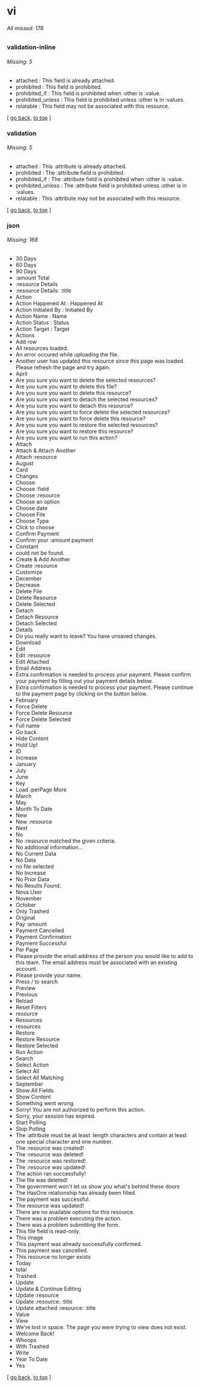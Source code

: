 # vi

###### All missed: 178


### validation-inline

###### Missing: 5

* attached : This field is already attached.
* prohibited : This field is prohibited.
* prohibited_if : This field is prohibited when :other is :value.
* prohibited_unless : This field is prohibited unless :other is in :values.
* relatable : This field may not be associated with this resource.


[ [go back](../TODO.md), [to top](#) ]

### validation

###### Missing: 5

* attached : This :attribute is already attached.
* prohibited : The :attribute field is prohibited.
* prohibited_if : The :attribute field is prohibited when :other is :value.
* prohibited_unless : The :attribute field is prohibited unless :other is in :values.
* relatable : This :attribute may not be associated with this resource.


[ [go back](../TODO.md), [to top](#) ]

### json

###### Missing: 168

* 30 Days
* 60 Days
* 90 Days
* :amount Total
* :resource Details
* :resource Details: :title
* Action
* Action Happened At : Happened At
* Action Initiated By : Initiated By
* Action Name : Name
* Action Status : Status
* Action Target : Target
* Actions
* Add row
* All resources loaded.
* An error occured while uploading the file.
* Another user has updated this resource since this page was loaded. Please refresh the page and try again.
* April
* Are you sure you want to delete the selected resources?
* Are you sure you want to delete this file?
* Are you sure you want to delete this resource?
* Are you sure you want to detach the selected resources?
* Are you sure you want to detach this resource?
* Are you sure you want to force delete the selected resources?
* Are you sure you want to force delete this resource?
* Are you sure you want to restore the selected resources?
* Are you sure you want to restore this resource?
* Are you sure you want to run this action?
* Attach
* Attach & Attach Another
* Attach :resource
* August
* Card
* Changes
* Choose
* Choose :field
* Choose :resource
* Choose an option
* Choose date
* Choose File
* Choose Type
* Click to choose
* Confirm Payment
* Confirm your :amount payment
* Constant
* could not be found.
* Create & Add Another
* Create :resource
* Customize
* December
* Decrease
* Delete File
* Delete Resource
* Delete Selected
* Detach
* Detach Resource
* Detach Selected
* Details
* Do you really want to leave? You have unsaved changes.
* Download
* Edit
* Edit :resource
* Edit Attached
* Email Address
* Extra confirmation is needed to process your payment. Please confirm your payment by filling out your payment details below.
* Extra confirmation is needed to process your payment. Please continue to the payment page by clicking on the button below.
* February
* Force Delete
* Force Delete Resource
* Force Delete Selected
* Full name
* Go back
* Hide Content
* Hold Up!
* ID
* Increase
* January
* July
* June
* Key
* Load :perPage More
* March
* May
* Month To Date
* New
* New :resource
* Next
* No
* No :resource matched the given criteria.
* No additional information...
* No Current Data
* No Data
* no file selected
* No Increase
* No Prior Data
* No Results Found.
* Nova User
* November
* October
* Only Trashed
* Original
* Pay :amount
* Payment Cancelled
* Payment Confirmation
* Payment Successful
* Per Page
* Please provide the email address of the person you would like to add to this team. The email address must be associated with an existing account.
* Please provide your name.
* Press / to search
* Preview
* Previous
* Reload
* Reset Filters
* resource
* Resources
* resources
* Restore
* Restore Resource
* Restore Selected
* Run Action
* Search
* Select Action
* Select All
* Select All Matching
* September
* Show All Fields
* Show Content
* Something went wrong.
* Sorry! You are not authorized to perform this action.
* Sorry, your session has expired.
* Start Polling
* Stop Polling
* The :attribute must be at least :length characters and contain at least one special character and one number.
* The :resource was created!
* The :resource was deleted!
* The :resource was restored!
* The :resource was updated!
* The action ran successfully!
* The file was deleted!
* The government won't let us show you what's behind these doors
* The HasOne relationship has already been filled.
* The payment was successful.
* The resource was updated!
* There are no available options for this resource.
* There was a problem executing the action.
* There was a problem submitting the form.
* This file field is read-only.
* This image
* This payment was already successfully confirmed.
* This payment was cancelled.
* This resource no longer exists
* Today
* total
* Trashed
* Update
* Update & Continue Editing
* Update :resource
* Update :resource: :title
* Update attached :resource: :title
* Value
* View
* We're lost in space. The page you were trying to view does not exist.
* Welcome Back!
* Whoops
* With Trashed
* Write
* Year To Date
* Yes


[ [go back](../TODO.md), [to top](#) ]

